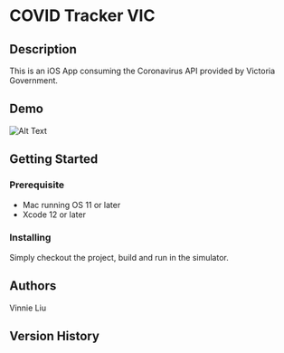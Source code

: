 # COVID Tracker VIC

## Description

This is an iOS App consuming the Coronavirus API provided by Victoria Government.

## Demo
![Alt Text](https://s9.gifyu.com/images/2021-09-05_23-22-34-1.gif)

## Getting Started

### Prerequisite

* Mac running OS 11 or later
* Xcode 12 or later

### Installing

Simply checkout the project, build and run in the simulator.

## Authors

Vinnie Liu 

## Version History
